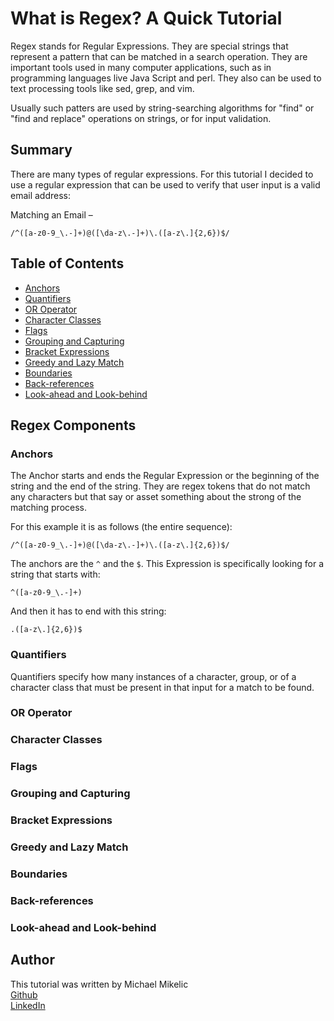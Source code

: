 # What is Regex? A Quick Tutorial

Regex stands for Regular Expressions.  They are special strings that represent a pattern that can be matched in a search operation.  They are important tools used in many computer applications, such as in programming languages live Java Script and perl.  They also can be used to text processing tools like sed, grep, and vim.

Usually such patters are used by string-searching algorithms for "find" or "find and replace" operations on strings, or for input validation.

## Summary

There are many types of regular expressions.  For this tutorial I decided to use a regular expression that can be used to verify that user input is a valid email address:

Matching an Email – 

```
/^([a-z0-9_\.-]+)@([\da-z\.-]+)\.([a-z\.]{2,6})$/
```



## Table of Contents

- [Anchors](#anchors)
- [Quantifiers](#quantifiers)
- [OR Operator](#or-operator)
- [Character Classes](#character-classes)
- [Flags](#flags)
- [Grouping and Capturing](#grouping-and-capturing)
- [Bracket Expressions](#bracket-expressions)
- [Greedy and Lazy Match](#greedy-and-lazy-match)
- [Boundaries](#boundaries)
- [Back-references](#back-references)
- [Look-ahead and Look-behind](#look-ahead-and-look-behind)

## Regex Components

### Anchors
The Anchor starts and ends the Regular Expression or the beginning of the string and the end of the string.  They are regex tokens that do not match any characters but that say or asset something about the strong of the matching process.  

For this example it is as follows (the entire sequence):

```
/^([a-z0-9_\.-]+)@([\da-z\.-]+)\.([a-z\.]{2,6})$/
```

The anchors are the `^` and the `$`.  This Expression is specifically looking for a string that starts with:

```
^([a-z0-9_\.-]+)
```

And then it has to end with this string:

```
.([a-z\.]{2,6})$
```

### Quantifiers
Quantifiers specify how many instances of a character, group, or of a character class that must be present in that input for a match to be found.  

### OR Operator

### Character Classes

### Flags

### Grouping and Capturing

### Bracket Expressions

### Greedy and Lazy Match

### Boundaries

### Back-references

### Look-ahead and Look-behind

## Author

This tutorial was written by Michael Mikelic
</br>
[Github](https://michaelmikelic.github.io/regex-tutorial/)
</br>
[LinkedIn](https://www.linkedin.com/in/mmikelic/)
